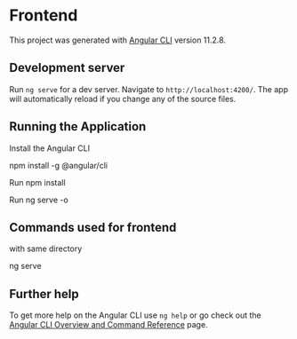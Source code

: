 # Frontend

This project was generated with [Angular CLI](https://github.com/angular/angular-cli) version 11.2.8.

## Development server

Run `ng serve` for a dev server. Navigate to `http://localhost:4200/`. The app will automatically reload if you change any of the source files.

## Running the Application
Install the Angular CLI

npm install -g @angular/cli

Run npm install

Run ng serve -o


## Commands used for frontend
with same directory

ng serve

## Further help

To get more help on the Angular CLI use `ng help` or go check out the [Angular CLI Overview and Command Reference](https://angular.io/cli) page.
